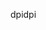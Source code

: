 <span data-ttu-id="7871b-101">dpi</span><span class="sxs-lookup"><span data-stu-id="7871b-101">dpi</span></span>